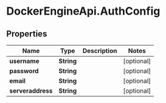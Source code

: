 # DockerEngineApi.AuthConfig

## Properties
Name | Type | Description | Notes
------------ | ------------- | ------------- | -------------
**username** | **String** |  | [optional] 
**password** | **String** |  | [optional] 
**email** | **String** |  | [optional] 
**serveraddress** | **String** |  | [optional] 


